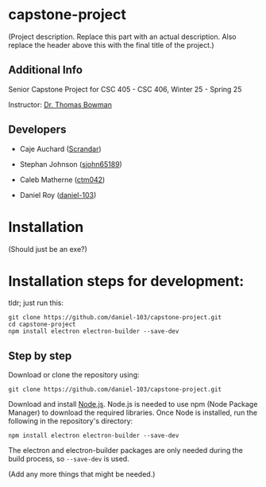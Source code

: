 # capstone-project

(Project description. Replace this part with an actual description. Also replace the header above this with the final title of the project.)

## Additional Info

Senior Capstone Project for CSC 405 - CSC 406, Winter 25 - Spring 25

Instructor: [Dr. Thomas Bowman](https://www.latech.edu/faculty-staff/single-entry/name/thomas-bowman/)

## Developers

- Caje Auchard ([Scrandar](https://github.com/Scrandar))

- Stephan Johnson ([sjohn65189](https://github.com/sjohn65189))

- Caleb Matherne ([ctm042](https://github.com/ctm042))

- Daniel Roy ([daniel-103](https://github.com/daniel-103))

# Installation

(Should just be an exe?)

# Installation steps for development:

tldr; just run this:
```
git clone https://github.com/daniel-103/capstone-project.git
cd capstone-project
npm install electron electron-builder --save-dev
```
## Step by step

Download or clone the repository using:
```
git clone https://github.com/daniel-103/capstone-project.git
```

Download and install [Node.js](https://nodejs.org/en/download/package-manager). Node.js is needed to use npm (Node Package Manager) to download the required libraries. Once Node is installed, run the following in the repository's directory:
```
npm install electron electron-builder --save-dev
```
The electron and electron-builder packages are only needed during the build process, so `--save-dev` is used.

(Add any more things that might be needed.)

